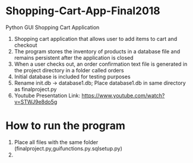 # Shopping-Cart-App-Final2018
Python GUI Shopping Cart Application
1) Shopping cart application that allows user to add items to cart and checkout
2) The program stores the inventory of products in a database file and remains persistent after the application is closed
3) When a user checks out, an order confirmation text file is generated in the project directory in a folder called orders
4) Initial database is included for testing purposes
5) Rename init.db -> database1.db; Place database1.db in same directory as finalproject.py
6) Youtube Presentation Link: https://www.youtube.com/watch?v=STWJ9e8do5g

# How to run the program
1) Place all files with the same folder (finalproject.py,guifunctions.py.sqlsetup.py)
2) 
